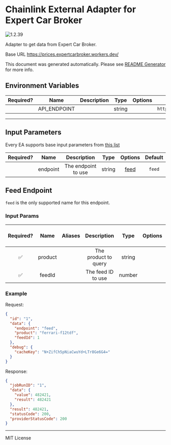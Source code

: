 # Chainlink External Adapter for Expert Car Broker

![1.2.39](https://img.shields.io/github/package-json/v/smartcontractkit/external-adapters-js?filename=packages/sources/expert-car-broker/package.json)

Adapter to get data from Expert Car Broker.

Base URL https://prices.expertcarbroker.workers.dev/

This document was generated automatically. Please see [README Generator](../../scripts#readme-generator) for more info.

## Environment Variables

| Required? |     Name     | Description |  Type  | Options |                    Default                    |
| :-------: | :----------: | :---------: | :----: | :-----: | :-------------------------------------------: |
|           | API_ENDPOINT |             | string |         | `https://prices.expertcarbroker.workers.dev/` |

---

## Input Parameters

Every EA supports base input parameters from [this list](../../core/bootstrap#base-input-parameters)

| Required? |   Name   |     Description     |  Type  |        Options         | Default |
| :-------: | :------: | :-----------------: | :----: | :--------------------: | :-----: |
|           | endpoint | The endpoint to use | string | [feed](#feed-endpoint) | `feed`  |

## Feed Endpoint

`feed` is the only supported name for this endpoint.

### Input Params

| Required? |  Name   | Aliases |     Description      |  Type  | Options | Default | Depends On | Not Valid With |
| :-------: | :-----: | :-----: | :------------------: | :----: | :-----: | :-----: | :--------: | :------------: |
|    ✅     | product |         | The product to query | string |         |         |            |                |
|    ✅     | feedId  |         |  The feed ID to use  | number |         |         |            |                |

### Example

Request:

```json
{
  "id": "1",
  "data": {
    "endpoint": "feed",
    "product": "ferrari-f12tdf",
    "feedId": 1
  },
  "debug": {
    "cacheKey": "N+ZifCh5pNiaCwuYd+LTr8Ge6G4="
  }
}
```

Response:

```json
{
  "jobRunID": "1",
  "data": {
    "value": 482421,
    "result": 482421
  },
  "result": 482421,
  "statusCode": 200,
  "providerStatusCode": 200
}
```

---

MIT License
